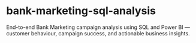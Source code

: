 # bank-marketing-sql-analysis
End-to-end Bank Marketing campaign analysis using SQL and Power BI — customer behaviour, campaign success, and actionable business insights.
